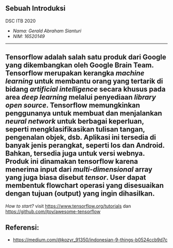 ## Sebuah Introduksi
DSC ITB 2020
- _Nama: Gerald Abraham Sianturi_
- _NIM: 16520149_
---
Tensorflow adalah salah satu produk dari Google yang dikembangkan oleh Google Brain Team. Tensorflow merupakan kerangka _machine learning_ untuk membantu orang yang tertarik di bidang _artificial intelligence_ secara khusus pada area _deep learning_ melalui penyediaan _library open source_. Tensorflow memungkinkan penggunanya untuk membuat dan menjalankan _neural network_ untuk berbagai keperluan, seperti mengklasifikasikan tulisan tangan, pengenalan objek, dsb. Aplikasi ini tersedia di banyak jenis perangkat, seperti Ios dan Android. Bahkan, tersedia juga untuk versi webnya. Produk ini dinamakan tensorflow karena menerima input dari _multi-dimensional_ array yang juga biasa disebut _tensor_. User dapat membentuk flowchart operasi yang disesuaikan dengan tujuan (output) yang ingin dihasilkan.
---
_How to start?_ visit https://www.tensorflow.org/tutorials dan https://github.com/jtoy/awesome-tensorflow
## Referensi:
- https://medium.com/@kozyr_91350/indonesian-9-things-b0524ccb9d7c 
